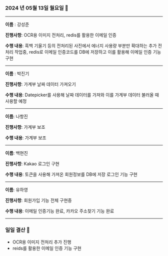 ### 2024 년 05월 13일 월요일 📆

---

**이름** : 강성준

**진행사항**: OCR용 이미지 전처리, redis를 활용한 이메일 인증

**수행 내용**: 흑백 기울기 등의 전처리된 사진에서 에너지 사용량 부분만 확대하는 추가 전처리 작업중, redis로 이메일 인증코드를 DB에 저장하고 이를 활용해 이메일 인증 기능 구현

---

**이름** : 박진기

**진행사항**: 가계부 날짜 데이터 가져오기

**수행 내용**: Datepicker를 사용해 날짜 데이터를 가져와 이를 가계부 데이터 불러올 때 사용할 예정

---

**이름**: 나항진

**진행사항**: 가계부 보조

**수행 내용**: 가계부 보조

---

**이름**: 백현진

**진행사항**: Kakao 로그인 구현

**수행 내용**: 토큰을 사용해 가져온 회원정보를 DB에 저장 로그인 기능 구현


---

**이름**: 유하영

**진행사항**: 회원가입 기능 전체 구현중

**수행 내용**: 이메일 인증기능 완료, 카카오 주소찾기 기능 완료

---

### 일일 결산 📝
- OCR용 이미지 전처리 추가 진행
- reids를 활용한 이메일 인증 기능 구현